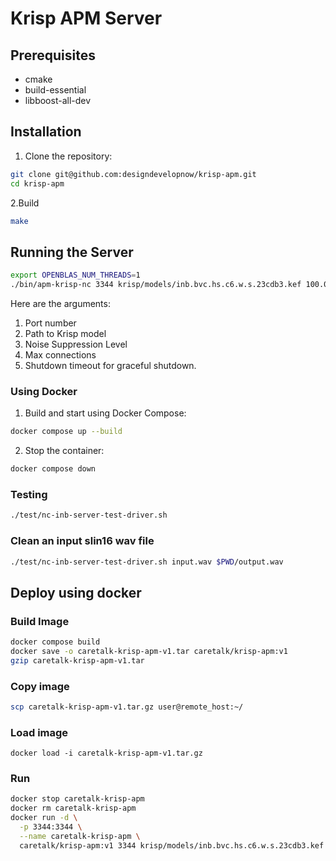 # Krisp APM Server

## Prerequisites

- cmake
- build-essential
- libboost-all-dev

## Installation

1. Clone the repository:
```bash
git clone git@github.com:designdevelopnow/krisp-apm.git
cd krisp-apm
```

2.Build
```bash
make
```

## Running the Server

```bash
export OPENBLAS_NUM_THREADS=1
./bin/apm-krisp-nc 3344 krisp/models/inb.bvc.hs.c6.w.s.23cdb3.kef 100.0 10 120
```
Here are the arguments:
1. Port number
2. Path to Krisp model
3. Noise Suppression Level
4. Max connections
5. Shutdown timeout for graceful shutdown. 

### Using Docker

1. Build and start using Docker Compose:
```bash
docker compose up --build
```

2. Stop the container:
```bash
docker compose down
```

### Testing
```bash
./test/nc-inb-server-test-driver.sh
```
### Clean an input slin16 wav file 
```bash
./test/nc-inb-server-test-driver.sh input.wav $PWD/output.wav
```
## Deploy using docker

### Build Image
```bash
docker compose build
docker save -o caretalk-krisp-apm-v1.tar caretalk/krisp-apm:v1
gzip caretalk-krisp-apm-v1.tar
```
### Copy image
```bash
scp caretalk-krisp-apm-v1.tar.gz user@remote_host:~/
```

### Load image
```
docker load -i caretalk-krisp-apm-v1.tar.gz
```

### Run
```bash
docker stop caretalk-krisp-apm
docker rm caretalk-krisp-apm
docker run -d \
  -p 3344:3344 \
  --name caretalk-krisp-apm \
  caretalk/krisp-apm:v1 3344 krisp/models/inb.bvc.hs.c6.w.s.23cdb3.kef 20 120
```
